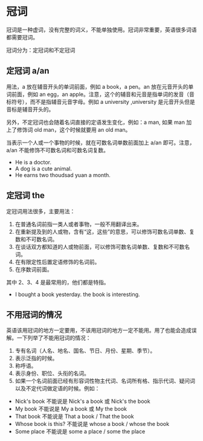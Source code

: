 # 冠词

冠词是一种虚词，没有完整的词义，不能单独使用。冠词非常重要，英语很多词语都需要冠词。

冠词分为：定冠词和不定冠词

## 定冠词 a/an

用法，a 放在辅音开头的单词前面，例如 a book，a pen。an 放在元音开头的单词前面，例如 an egg，an apple。注意，这个的辅音和元音是指单词的发音（音标符号），而不是指辅音元音字母。例如 a university ,university 是元音开头但是音标是辅音开头的。

另外，不定冠词也会随着名词直接的定语发生变化，例如：a man, 如果 man 加上了修饰词 old man，这个时候就要用 an old man。

当表示一个人或一个事物的时候，就在可数名词单数前面加上 a/an 即可。注意，a/an 不能修饰不可数名词和可数名词复数。

- He is a doctor.
- A dog is a cute animal.
- He earns two thoudsad yuan a month.

## 定冠词 the

定冠词用法很多，主要用法：

1. 在普通名词前指一类人或者事物，一般不用翻译出来。
2. 在重新提及到的人或物，含有“这，这些”的意思，可以修饰可数名词单数、复数和不可数名词。
3. 在谈话双方都知道的人或物前面，可以修饰可数名词单数、复数和不可数名词。
4. 在有限定性后置定语修饰的名词前。
5. 在序数词前面。

其中 2、3、4 是最常用的，他们都是特指。

- I bought a book yesterday. the book is interesting.

## 不用冠词的情况

英语该用冠词的地方一定要用，不该用冠词的地方一定不能用。用了也能会造成误解。一下列举了不能用冠词的情况：

1. 专有名词（人名、地名、国名、节日、月份、星期、季节）。
2. 表示泛指的时候。
3. 称呼语。
4. 表示身份、职位、头衔的名词。
5. 如果一个名词前面已经有形容词性物主代词、名词所有格、指示代词、疑问词以及不定代词做定语的时候。例如：

- Nick's book 不能说是 Nick's a book 或 Nick's the book
- My book 不能说是 My a book 或 My the book
- That book 不能说是 That a book / That the book
- Whose book is this? 不能说是 whose a book / whose the book
- Some place 不能说是 some a place / some the place
